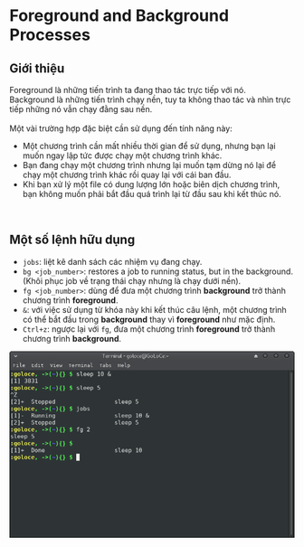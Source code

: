 ﻿#  Foreground and Background Processes

## Giới thiệu
Foreground là những tiến trình ta đang thao tác trực tiếp với nó.  
Background là những tiến trình chạy nền, tuy ta không thao tác và nhìn trực tiếp những nó vẫn chạy đằng sau nền.  
<br>
Một vài trường hợp đặc biệt cần sử dụng đến tính năng này:

-   Một chương trình cần mất nhiều thời gian để sử dụng, nhưng bạn lại muốn ngay lập tức được chạy một chương trình khác.
-   Bạn đang chạy một chương trình nhưng lại muốn tạm dừng nó lại để chạy một chương trình khác rồi quay lại với cái ban đầu.
-   Khi bạn xử lý một file có dung lượng lớn hoặc biên dịch chương trình, bạn không muốn phải bắt đầu quá trình lại từ đầu sau khi kết thúc nó.
<br>

## Một số lệnh hữu dụng 

-   `jobs`: liệt kê danh sách các nhiệm vụ đang chạy.  
-   `bg <job_number>`: restores a job 
to running status, but in the background. (Khôi phục job về trạng thái chạy nhưng là chạy dưới nền).  
-   `fg <job_number>`: dùng để đưa một chương trình  **background**  trở thành chương trình  **foreground**.  
- `&`: với việc sử dụng từ khóa này khi kết thúc câu lệnh, một chương trình có thể bắt đầu trong **background** thay vì **foreground** như mặc định.  
-   `Ctrl+z`: ngược lại với  `fg`, đưa một chương trình  **foreground**  trở thành chương trình  **background**.  

<img src = "../../Images/II. Manage_processes/2. Foreground and Background Processes/Anh_1.png">  

